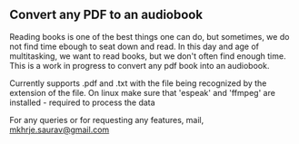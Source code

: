 ## Convert any PDF to an audiobook

Reading books is one of the best things one can do, but sometimes, we do not find time ebough to seat down and read. 
In this day and age of multitasking, we want to read books, but we don't often find enough time. 
This is a work in progress to convert any pdf book into an audiobook. 

Currently supports .pdf and .txt with the file being recognized by the extension of the file. 
On linux make sure that 'espeak' and 'ffmpeg' are installed - required to process the data

For any queries or for requesting any features, mail, mkhrje.saurav@gmail.com